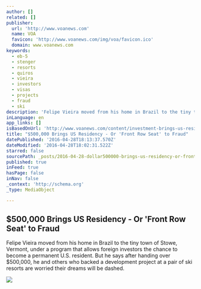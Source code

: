 ```yaml
---
author: []
related: []
publisher:
  url: 'http://www.voanews.com'
  name: VOA
  favicon: 'http://www.voanews.com/img/voa/favicon.ico'
  domain: www.voanews.com
keywords:
  - eb-5
  - stenger
  - resorts
  - quiros
  - vieira
  - investors
  - visas
  - projects
  - fraud
  - ski
description: 'Felipe Vieira moved from his home in Brazil to the tiny town of Stowe, Vermont, under a program that allows foreign investors the chance to become a permanent U.S. resident. But he says after handing over $500,000, he and others who backed a development project at a pair of ski resorts are worried their dreams will be dashed.'
inLanguage: en
app_links: []
isBasedOnUrl: 'http://www.voanews.com/content/investment-brings-us-residency-or-front-row-seat-to-fraud/3306267.html'
title: "$500,000 Brings US Residency - Or 'Front Row Seat' to Fraud"
datePublished: '2016-04-28T18:13:37.570Z'
dateModified: '2016-04-28T18:02:31.522Z'
starred: false
sourcePath: _posts/2016-04-28-dollar500000-brings-us-residency-or-front-row-seat-to-fraud.md
published: true
inFeed: true
hasPage: false
inNav: false
_context: 'http://schema.org'
_type: MediaObject

---
```

<article style=""><h1>$500,000 Brings US Residency - Or 'Front Row Seat' to Fraud</h1><p>Felipe Vieira moved from his home in Brazil to the tiny town of Stowe, Vermont, under a program that allows foreign investors the chance to become a permanent U.S. resident. But he says after handing over $500,000, he and others who backed a development project at a pair of ski resorts are worried their dreams will be dashed.</p><img src="http://gdb.voanews.com/32739CCB-6A9C-4060-BE6A-F8AB78A98B49_cx0_cy8_cw0_mw1024_mh1024_s.jpg" /></article>